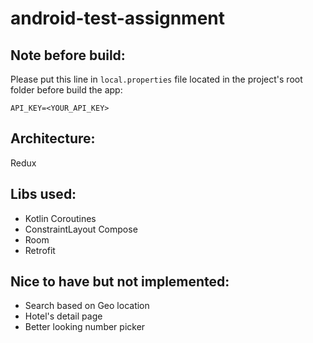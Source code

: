 # android-test-assignment

Note before build:
----
Please put this line in `local.properties` file located in the project's root folder before build the app:
```
API_KEY=<YOUR_API_KEY>
```

Architecture:
----
Redux


Libs used:
----
* Kotlin Coroutines
* ConstraintLayout Compose
* Room
* Retrofit

Nice to have but not implemented:
----
* Search based on Geo location
* Hotel's detail page
* Better looking number picker
